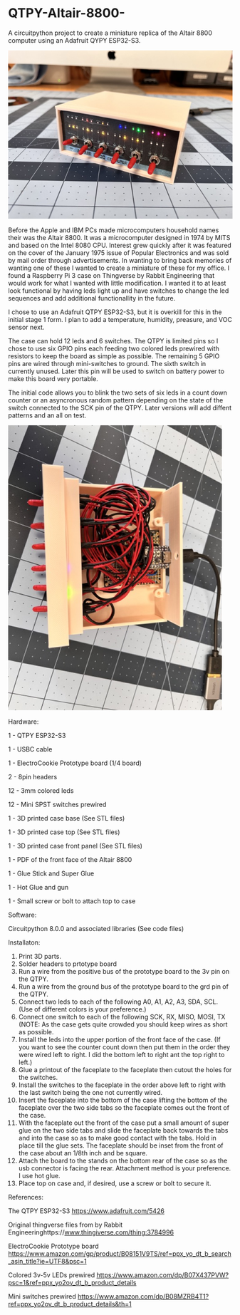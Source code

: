 # QTPY-Altair-8800-
A circuitpython project to create a miniature replica of the Altair 8800 computer using an Adafruit QYPY ESP32-S3.

![Altair ESP32 S3](images/Altair1.jpeg)

Before the Apple and IBM PCs made microcomputers household names their was the Altair 8800. It was a microcomputer designed in 1974 by MITS and based on the Intel 8080 CPU. Interest grew quickly after it was featured on the cover of the January 1975 issue of Popular Electronics and was sold by mail order through advertisements. In wanting to bring back memories of wanting one of these I wanted to create a miniature of these for my office. I found a Raspberry Pi 3 case on Thingverse by Rabbit Engineering that would work for what I wanted with little modification. I wanted it to at least look functional by having leds light up and have switches to change the led sequences and add additional functionallity in the future.



I chose to use an Adafruit QTPY ESP32-S3, but it is overkill for this in the initial stage 1 form. I plan to add a temperature, humidity, preasure, and VOC sensor next.

The case can hold 12 leds and 6 switches. The QTPY is limited pins so I chose to use six GPIO pins each feeding two colored leds prewired with resistors to keep the board as simple as possible. The remaining 5 GPIO pins are wired through mini-switches to ground. The sixth switch in currently unused. Later this pin will be used to switch on battery power to make this board very portable.

The initial code allows you to blink the two sets of six leds in a count down counter or an asyncronous random pattern depending on the state of the switch connected to the SCK pin of the QTPY. Later versions will add diffent patterns and an all on test.

![Altair ESP32 S3](images/Altair3.jpeg)

Hardware:

1 - QTPY ESP32-S3

1 - USBC cable

1 - ElectroCookie Prototype board (1/4 board)

2 - 8pin headers

12 - 3mm colored leds

12 - Mini SPST switches prewired

1 - 3D printed case base (See STL files)

1 - 3D printed case top (See STL files)

1 - 3D printed case front panel (See STL files)

1 - PDF of the front face of the Altair 8800

1 - Glue Stick and Super Glue

1 - Hot Glue and gun

1 - Small screw or bolt to attach top to case


Software:

Circuitpython 8.0.0 and associated libraries (See code files)

Installaton:

1. Print 3D parts.
2. Solder headers to prtotype board
3. Run a wire from the positive bus of the prototype board to the 3v pin on the QTPY.
4. Run a wire from the ground bus of the prototype board to the grd pin of the QTPY.
5. Connect two leds to each of the following A0, A1, A2, A3, SDA, SCL. (Use of different colors is your preference.)
6. Connect one switch to each of the following SCK, RX, MISO, MOSI, TX (NOTE: As the case gets quite crowded you should keep wires as short as possible.
7. Install the leds into the upper portion of the front face of the case. (If you want to see the counter count down then put them in the order they were wired left to right. I did the bottom left to right ant the top right to left.)
8. Glue a printout of the faceplate to the faceplate then cutout the holes for the switches.
9. Install the switches to the faceplate in the order above left to right with the last switch being the one not currently wired.
10. Insert the faceplate into the bottom of the case lifting the bottom of the faceplate over the two side tabs so the faceplate comes out the front of the case.
11. With the faceplate out the front of the case put a small amount of super glue on the two side tabs and slide the faceplate back towards the tabs and into the case so as to make good contact with the tabs. Hold in place till the glue sets. The faceplate should be inset from the front of the case about an 1/8th inch and be square.
12. Attach the board to the stands on the bottom rear of the case so as the usb connector is facing the rear. Attachment method is your preference. I use hot glue. 
13. Place top on case and, if desired, use a screw or bolt to secure it.



References:

The QTPY ESP32-S3 https://www.adafruit.com/5426

Original thingverse files from by Rabbit Engineeringhttps://www.thingiverse.com/thing:3784996

ElectroCookie Prototype board https://www.amazon.com/gp/product/B08151V9TS/ref=ppx_yo_dt_b_search_asin_title?ie=UTF8&psc=1

Colored 3v-5v LEDs prewired https://www.amazon.com/dp/B07X437PVW?psc=1&ref=ppx_yo2ov_dt_b_product_details

Mini switches prewired https://www.amazon.com/dp/B08MZRB4T1?ref=ppx_yo2ov_dt_b_product_details&th=1
